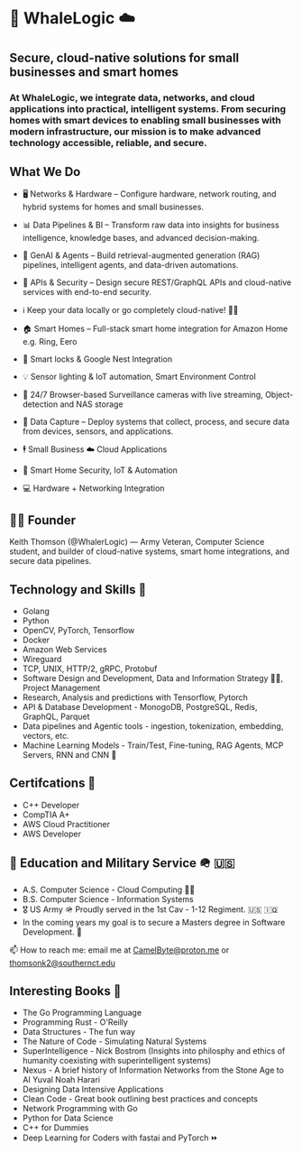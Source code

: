 # 🐋 WhaleLogic ☁️

## Secure, cloud-native solutions for small businesses and smart homes

### At WhaleLogic, we integrate data, networks, and cloud applications into practical, intelligent systems. From securing homes with smart devices to enabling small businesses with modern infrastructure, our mission is to make advanced technology accessible, reliable, and secure.

## What We Do

- 🖥️ Networks & Hardware – Configure hardware, network routing, and hybrid systems for homes and small businesses.

- 📊 Data Pipelines & BI – Transform raw data into insights for business intelligence, knowledge bases, and advanced decision-making.

- 🤖 GenAI & Agents – Build retrieval-augmented generation (RAG) pipelines, intelligent agents, and data-driven automations.

- 🔐 APIs & Security – Design secure REST/GraphQL APIs and cloud-native services with end-to-end security.

- ℹ️ Keep your data locally or go completely cloud-native! 😶‍🌫️

- 🏠 Smart Homes – Full-stack smart home integration for Amazon Home e.g. Ring, Eero

- 🔐 Smart locks & Google Nest Integration

- 💡 Sensor lighting & IoT automation, Smart Environment Control

- 🎥 24/7 Browser-based Surveillance cameras with live streaming, Object-detection and NAS storage

- 📡 Data Capture – Deploy systems that collect, process, and secure data from devices, sensors, and applications.

- 🕴️ Small Business ☁️ Cloud Applications

- 🧠 Smart Home Security, IoT & Automation

- 💻 Hardware + Networking Integration

## 👨‍💻 Founder

Keith Thomson (@WhalerLogic) — Army Veteran, Computer Science student, and builder of cloud-native systems, smart home integrations, and secure data pipelines.


## Technology and Skills 🥞

<ul>
        <li>Golang</li>
        <li>Python</li>
        <li>OpenCV, PyTorch, Tensorflow</li>
        <li>Docker</li>
        <li>Amazon Web Services</li>
        <li>Wireguard</li>
        <li>TCP, UNIX, HTTP/2, gRPC, Protobuf</li>
        <li>Software Design and Development, Data and Information Strategy 🧑‍🚀, Project Management</li>
        <li>Research, Analysis and predictions with Tensorflow, Pytorch</li>
        <li>API & Database Development - MonogoDB, PostgreSQL, Redis, GraphQL, Parquet </li>
        <li>Data pipelines and Agentic tools - ingestion, tokenization, embedding, vectors, etc. </li>
        <li>Machine Learning Models - Train/Test, Fine-tuning, RAG Agents, MCP Servers, RNN and CNN 🧠</li>
</ul>

## Certifcations 🔐

<ul>
        <li>C++ Developer</li>
        <li>CompTIA A+</li>
        <li>AWS Cloud Practitioner</li>
        <li>AWS Developer</li>
</ul>

## 🏫 Education and Military Service 🪖 🇺🇸


<ul>
        <li> A.S. Computer Science - Cloud Computing 👨‍🎓 </li>    
        <li>B.S. Computer Science - Information Systems </li>
        <li>🎖️ US Army 🪖 Proudly served in the 1st Cav - 1-12 Regiment. 🇺🇸 🇮🇶</li>
        <li>In the coming years my goal is to secure a Masters degree in Software Development. 🚀 </li>
</ul>

📫 How to reach me: email me at CamelByte@proton.me or thomsonk2@southernct.edu

## Interesting Books 📗

- The Go Programming Language 
- Programming Rust - O'Reilly
- Data Structures - The fun way
- The Nature of Code - Simulating Natural Systems
- SuperIntelligence - Nick Bostrom (Insights into philosphy and ethics of humanity coexisting with superintelligent systems)
- Nexus - A brief history of Information Networks from the Stone Age to AI Yuval Noah Harari
- Designing Data Intensive Applications
- Clean Code - Great book outlining best practices and concepts
- Network Programming with Go
- Python for Data Science
- C++ for Dummies
- Deep Learning for Coders with fastai and PyTorch ⏩ 
